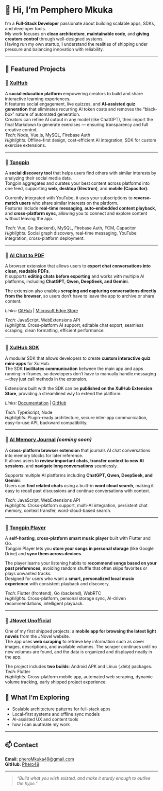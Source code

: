 # 👋 Hi, I’m Pemphero Mkuka

I’m a **Full-Stack Developer** passionate about building scalable apps, SDKs, and developer tools.  
My work focuses on **clean architecture**, **maintainable code**, and **giving creators control** through well-designed systems.  
Having run my own startup, I understand the realities of shipping under pressure and balancing innovation with reliability.

---

## 🚀 Featured Projects

### 🔹 [XulHub](https://xulhub.com)
A **social education platform** empowering creators to build and share interactive learning experiences.  
It features social engagement, live quizzes, and **AI-assisted quiz generation** that eliminates recurring AI token costs and removes the “black-box” nature of automated generation.  
Creators can refine AI output in any model (like ChatGPT), then import the final Markdown to generate exercises — ensuring transparency and full creative control.  
*Tech:* Node, Vue.js, MySQL, Firebase Auth  
*Highlights:* Offline-first design, cost-efficient AI integration, SDK for custom exercise extensions.

---

### 🔹 [Tongpin](https://tongpin.app)
A **social discovery tool** that helps users find others with similar interests by analyzing their social media data.  
Tongpin aggregates and curates your best content across platforms into one feed, supporting **web**, **desktop (Electron)**, and **mobile (Capacitor)**.

Currently integrated with YouTube, it uses your subscriptions to **reverse-match users** who share similar interests on the platform.  
Features include **real-time messaging**, **auto-embedded content playback**, and **cross-platform sync**, allowing you to connect and explore content without leaving the app.

*Tech:* Vue, Go (backend), MySQL, Firebase Auth, FCM, Capacitor  
*Highlights:* Social graph discovery, real-time messaging, YouTube integration, cross-platform deployment.

---
### 🔹 [AI Chat to PDF](https://github.com/Phero49/deepseek-chat-to-pdf)
A browser extension that allows users to **export chat conversations into clean, readable PDFs**.  
It supports **editing chats before exporting** and works with multiple AI platforms, including **ChatGPT, Qwen, DeepSeek, and Gemini**.  

The extension also enables **scraping and capturing conversations directly from the browser**, so users don’t have to leave the app to archive or share content.

*Links:* [GitHub](https://github.com/Phero49/deepseek-chat-to-pdf) | [Microsoft Edge Store](https://microsoftedge.microsoft.com/addons/detail/aichattopdf/eceeaompehgckflckenmknnkffgpeomj)

*Tech:* JavaScript, WebExtensions API  
*Highlights:* Cross-platform AI support, editable chat export, seamless scraping, clean formatting, efficient performance.


---
### 🔹 [XulHub SDK](https://sdk.xulhub.com)
A modular SDK that allows developers to create **custom interactive quiz mini-apps** for XulHub.  
The SDK **facilitates communication** between the main app and apps running in iframes, so developers don’t have to manually handle messaging—they just call methods in the extension.  

Extensions built with the SDK can be **published on the XulHub Extension Store**, providing a streamlined way to extend the platform.  

*Links:* [Documentation](https://sdk.xulhub.com) | [GitHub](https://github.com/Phero49/xulhub-sdk)

*Tech:* TypeScript, Node  
*Highlights:* Plugin-ready architecture, secure inter-app communication, easy-to-use API, backward compatibility.

---

### 🔹 [AI Memory Journal](https://github.com/Phero49/ai-memory-mangment) *(coming soon)*
A **cross-platform browser extension** that journals AI chat conversations into memory blocks for later reference.  
It allows users to **review important chats**, **transfer context to new AI sessions**, and **navigate long conversations** seamlessly.  

Supports multiple AI platforms including **ChatGPT, Qwen, DeepSeek, and Gemini**.  
Users can **find related chats** using a built-in **word cloud search**, making it easy to recall past discussions and continue conversations with context.  

*Tech:* JavaScript, WebExtensions API  
*Highlights:* Cross-platform support, multi-AI integration, persistent chat memory, context transfer, word-cloud-based search.

---
### 🔹 [Tongpin Player](https://github.com/Phero49/tongpin_player)
A **self-hosting, cross-platform smart music player** built with Flutter and Go.  
Tongpin Player lets you **store your songs in personal storage** (like Google Drive) and **sync them across devices**.  

The player learns your listening habits to **recommend songs based on your past preferences**, avoiding random shuffle that often skips favorites or plays unwanted tracks.  
Designed for users who want a **smart, personalized local music experience** with consistent playback and discovery.

*Tech:* Flutter (frontend), Go (backend), WebRTC  
*Highlights:* Cross-platform, personal storage sync, AI-driven recommendations, intelligent playback.

---
### 🔹 [JNovel Unofficial](https://github.com/Phero49/jnovel_unofficial)
One of my first shipped projects: a **mobile app for browsing the latest light novels** from the JNovel website.  
The app uses **web scraping** to retrieve key information such as cover images, descriptions, and available volumes. The scraper continues until no new volumes are found, and the data is organized and displayed neatly in the app.

The project includes **two builds**: Android APK and Linux (.deb) packages.  
*Tech:* Flutter  
*Highlights:* Cross-platform mobile app, automated web scraping, dynamic volume tracking, early shipped project experience.


## 🧠 What I’m Exploring
- Scalable architecture patterns for full-stack apps  
- Local-first systems and offline sync models  
- AI-assisted UX and content tools
- how i can auutmate my work 

---

## 📫 Contact
**Email:** <pheroMkuka49@gmail.com>  
**GitHub:** [Phero49](https://github.com/Phero49)

---

> *“Build what you wish existed, and make it sturdy enough to outlive the hype.”*
